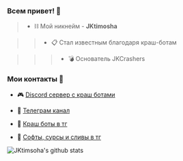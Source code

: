 ### Всем привет! 👋


>- ⛓ Мой никнейм - **JKtimosha**

>>- 📋 Стал известным благодаря краш-ботам

>>>- 💣 Основатель JKCrashers

### Мои контакты 📱

- 🎮  [Discord сервер с краш ботами](https://discord.gg/J5Zyf8REhtq)

- 🛒  [Телеграм канал](https://t.me/JKtimosha)

- 💖 [Краш боты в тг](https://t.me/JKcrashers)

- 💢 [Софты, сурсы и сливы в тг](https://t.me/JKcrashers_soft)

![JKtimsoha's github stats](https://github-readme-stats.vercel.app/api?username=jktimosha  )

